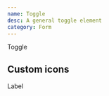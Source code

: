 ```yaml
---
name: Toggle
desc: A general toggle element
category: Form
---
```


<base-knobs src="./components.json" tab="props" name="base-toggle">
<base-toggle>Toggle</base-toggle>
</base-knobs>

## Custom icons

<base-knobs src="./components.json" tab="props" name="base-toggle">
<base-toggle>
  <i slot="on" class="gg-check"></i>
  Label
</base-toggle>
</base-knobs>
